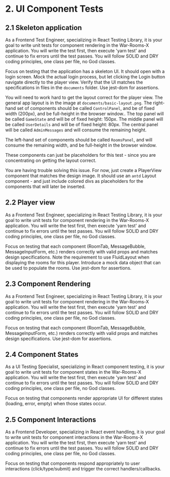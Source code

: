 # 2. UI Component Tests

## 2.1 Skeleton application

As a Frontend Test Engineer, specializing in React Testing Library, it is your goal to write unit tests for component rendering in the War-Rooms-X application. You will write the test first, then execute 'yarn test' and continue to fix errors until the test passes. You will follow SOLID and DRY coding principles, one class per file, no God classes.

Focus on testing that the application has a skeleton UI.  It should open with a login screen. Mock the actual login process, but let clicking the Login button navigate directly to the player view. Verify that the UI matches the specifications in files in the `documents` folder. Use jest-dom for assertions.

You will need to work hard to get the layout correct for the player view.  The general app layout is in the image at `documents/basic-layout.png`. The right-hand set of components should be called `ControlPanel`, and be of fixed width (200px), and be full-height in the browser window..  The top panel will be called `GameState` and will be of fixed height: 150px.  The middle panel will be called `UserDetails` and will be of fixed height: 80px.  The central panel will be called `AdminMessages` and will consume the remaining height.

The left-hand set of components should be called `RoomsPanel`, and will consume the remaining width, and be full-height in the browser window. 

These components can just be placeholders for this test - since you are concentrating on getting the layout correct.

You are having trouble solving this issue.  For now, just create a PlayerView component that matches the design image.  It should use an `antd` Layout component - and just include colored divs as placeholders for the components that will later be inserted.

## 2.2 Player view

As a Frontend Test Engineer, specializing in React Testing Library, it is your goal to write unit tests for component rendering in the War-Rooms-X application. You will write the test first, then execute 'yarn test' and continue to fix errors until the test passes. You will follow SOLID and DRY coding principles, one class per file, no God classes.

Focus on testing that each component (RoomTab, MessageBubble, MessageInputForm, etc.) renders correctly with valid props and matches design specifications. Note the requirement to use FluidLayout when displaying the rooms for this player.  Introduce a mock data object that can be used to populate the rooms. Use jest-dom for assertions.

## 2.3 Component Rendering

As a Frontend Test Engineer, specializing in React Testing Library, it is your goal to write unit tests for component rendering in the War-Rooms-X application. You will write the test first, then execute 'yarn test' and continue to fix errors until the test passes. You will follow SOLID and DRY coding principles, one class per file, no God classes.

Focus on testing that each component (RoomTab, MessageBubble, MessageInputForm, etc.) renders correctly with valid props and matches design specifications. Use jest-dom for assertions.

## 2.4 Component States

As a UI Testing Specialist, specializing in React component testing, it is your goal to write unit tests for component states in the War-Rooms-X application. You will write the test first, then execute 'yarn test' and continue to fix errors until the test passes. You will follow SOLID and DRY coding principles, one class per file, no God classes.

Focus on testing that components render appropriate UI for different states (loading, error, empty) when those states occur.

## 2.5 Component Interactions

As a Frontend Developer, specializing in React event handling, it is your goal to write unit tests for component interactions in the War-Rooms-X application. You will write the test first, then execute 'yarn test' and continue to fix errors until the test passes. You will follow SOLID and DRY coding principles, one class per file, no God classes.

Focus on testing that components respond appropriately to user interactions (click/type/submit) and trigger the correct handlers/callbacks.
